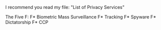 I recommend you read my file: "List of Privacy Services"

The Five F: F* Biometric Mass Surveillance F* Tracking F* Spyware F* Dictatorship F* CCP

